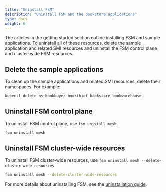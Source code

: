 ```yaml
---
title: "Uninstall FSM"
description: "Uninstall FSM and the bookstore applications"
type: docs
weight: 6
---
```


The articles in the getting started section outline installing FSM and sample applications. To uninstall all of these resources, delete the sample application and related SMI resources and uninstall the FSM control plane and cluster-wide FSM resources.

## Delete the sample applications

To clean up the sample applications and related SMI resources, delete their namespaces. For example:

```bash
kubectl delete ns bookbuyer bookthief bookstore bookwarehouse
```

## Uninstall FSM control plane

To uninstall FSM control plane, use `fsm unistall mesh`.

```bash
fsm uninstall mesh
```

## Uninstall FSM cluster-wide resources

To uninstall FSM cluster-wide resources, use `fsm uninstall mesh --delete-cluster-wide-resources`.

```bash
fsm uninstall mesh --delete-cluster-wide-resources
```

For more details about uninstalling FSM, see the [uninstallation guide](/guides/operating/uninstall/).
